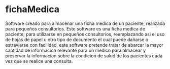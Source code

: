 # fichaMedica
Software creado para almacenar una ficha medica de un paciente, realizada para pequeños consultorios.
Este software es una ficha medica de paciente, para utilizarse en pequeños consultorios, reemplazando asi el uso de hojas de papel
u otro tipo de documento el cual puede dañarse o estraviarse con facilidad, este software pretende tratar de abarcar la mayor cantidad 
de informacion relevante para un medico para almacear y preservar la informacion sobre la condicion de salud de los pacientes cada vez
que se realice una consulta.
